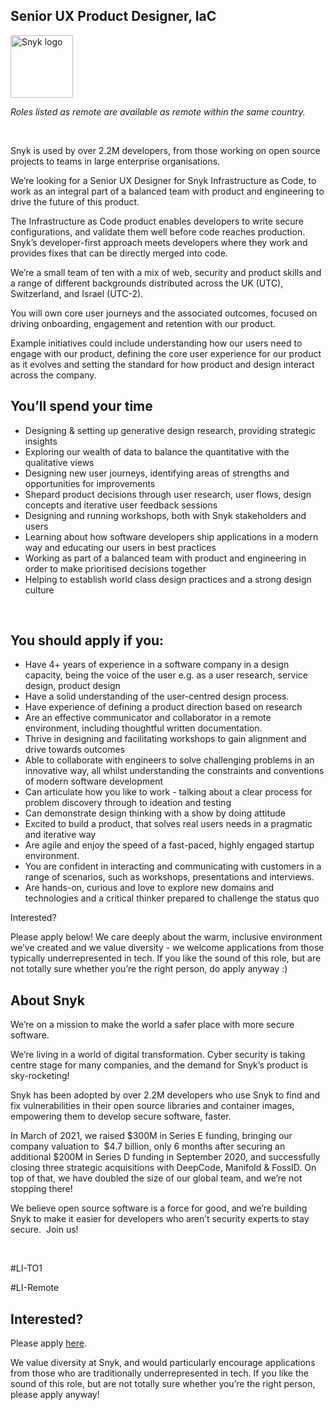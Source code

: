 Senior UX Product Designer, IaC
---

<img src="https://res.cloudinary.com/snyk/image/upload/v1537345894/press-kit/brand/logo-black.png" width="100" alt="Snyk logo" />

<p><em><span style="font-weight: 400;">Roles listed as remote are available as remote within the same country.</span></em></p>
<p>&nbsp;</p>
<p><span style="font-weight: 400;">Snyk is used by over 2.2M developers, from those working on open source projects to teams in large enterprise organisations.&nbsp;</span></p>
<p><span style="font-weight: 400;">We’re looking for a Senior UX Designer for Snyk Infrastructure as Code, to work as an integral part of a balanced team with product and engineering to drive the future of this product.&nbsp;</span></p>
<p><span style="font-weight: 400;">The Infrastructure as Code product enables developers to write secure configurations, and validate them well before code reaches production. Snyk’s developer-first approach meets developers where they work and provides fixes that can be directly merged into code.&nbsp;</span></p>
<p><span style="font-weight: 400;">We’re a small team of ten with a mix of web, security and product skills and a range of different backgrounds distributed across the UK (UTC), Switzerland, and Israel (UTC-2).</span></p>
<p><span style="font-weight: 400;">You will own core user journeys and the associated outcomes, focused on driving onboarding, engagement and retention with our product.&nbsp;</span></p>
<p><span style="font-weight: 400;">Example initiatives could include understanding how our users need to engage with our product, defining the core user experience for our product as it evolves and setting the standard for how product and design interact across the company.&nbsp;</span></p>
<h2><strong>You’ll spend your time</strong></h2>
<ul>
<li style="font-weight: 400;"><span style="font-weight: 400;">Designing &amp; setting up generative design research, providing strategic insights</span></li>
<li style="font-weight: 400;"><span style="font-weight: 400;">Exploring our wealth of data to balance the quantitative with the qualitative views</span></li>
<li style="font-weight: 400;"><span style="font-weight: 400;">Designing new user journeys, identifying areas of strengths and opportunities for improvements</span></li>
<li style="font-weight: 400;"><span style="font-weight: 400;">Shepard product decisions through user research, user flows, design concepts and iterative user feedback sessions</span></li>
<li style="font-weight: 400;"><span style="font-weight: 400;">Designing and running workshops, both with Snyk stakeholders and users</span></li>
<li style="font-weight: 400;"><span style="font-weight: 400;">Learning about how software developers ship applications in a modern way and educating our users in best practices</span></li>
<li style="font-weight: 400;"><span style="font-weight: 400;">Working as part of a balanced team with product and engineering in order to make prioritised decisions together</span></li>
<li style="font-weight: 400;"><span style="font-weight: 400;">Helping to establish world class design practices and a strong design culture</span></li>
</ul>
<p>&nbsp;</p>
<h2><strong>You should apply if you:</strong></h2>
<ul>
<li style="font-weight: 400;"><span style="font-weight: 400;">Have 4+ years of experience in a software company in a design capacity, being the voice of the user e.g. as a user research, service design, product design</span></li>
<li style="font-weight: 400;"><span style="font-weight: 400;">Have a solid understanding of the user-centred design process.</span></li>
<li style="font-weight: 400;"><span style="font-weight: 400;">Have experience of defining a product direction based on research</span></li>
<li style="font-weight: 400;"><span style="font-weight: 400;">Are an effective communicator and collaborator in a remote environment, including thoughtful written documentation.</span></li>
<li style="font-weight: 400;"><span style="font-weight: 400;">Thrive in designing and facilitating workshops to gain alignment and drive towards outcomes</span></li>
<li style="font-weight: 400;"><span style="font-weight: 400;">Able to collaborate with engineers to solve challenging problems in an innovative way, all whilst understanding the constraints and conventions of modern software development</span></li>
<li style="font-weight: 400;"><span style="font-weight: 400;">Can articulate how you like to work - talking about a clear process for problem discovery through to ideation and testing</span></li>
<li style="font-weight: 400;"><span style="font-weight: 400;">Can demonstrate design thinking with a show by doing attitude</span></li>
<li style="font-weight: 400;"><span style="font-weight: 400;">Excited to build a product, that solves real users needs in a pragmatic and iterative way</span></li>
<li style="font-weight: 400;"><span style="font-weight: 400;">Are agile and enjoy the speed of a fast-paced, highly engaged startup environment.</span></li>
<li style="font-weight: 400;"><span style="font-weight: 400;">You are confident in interacting and communicating with customers in a range of scenarios, such as workshops, presentations and interviews.</span></li>
<li style="font-weight: 400;"><span style="font-weight: 400;">Are hands-on, curious and love to explore new domains and technologies and a critical thinker prepared to challenge the status quo</span></li>
</ul>
<p><span style="font-weight: 400;">Interested?</span></p>
<p><span style="font-weight: 400;">Please apply below! We care deeply about the warm, inclusive environment we’ve created and we value diversity - we welcome applications from those typically underrepresented in tech. If you like the sound of this role, but are not totally sure whether you’re the right person, do apply anyway :)</span></p>
<h2><strong>About Snyk</strong></h2>
<p><span style="font-weight: 400;">We’re on a mission to make the world a safer place with more secure software.</span></p>
<p><span style="font-weight: 400;">We’re living in a world of digital transformation. Cyber security is taking centre stage for many companies, and the demand for Snyk’s product is sky-rocketing!&nbsp;&nbsp;</span></p>
<p><span style="font-weight: 400;">Snyk has been adopted by over 2.2M developers who use Snyk to find and fix vulnerabilities in their open source libraries and container images, empowering them to develop secure software, faster.</span></p>
<p><span style="font-weight: 400;">In March of 2021, we raised $300M in Series E funding, bringing our company valuation to&nbsp; $4.7 billion, only 6 months after securing an additional $200M in Series D funding in September 2020, and successfully closing three strategic acquisitions with DeepCode, Manifold &amp; FossID. On top of that, we have doubled the size of our global team, and we’re not stopping there!&nbsp;&nbsp;</span></p>
<p><span style="font-weight: 400;">We believe open source software is a force for good, and we’re building Snyk to make it easier for developers who aren’t security experts to stay secure.&nbsp; Join us!</span></p>
<p>&nbsp;</p>
<p><span style="font-weight: 400;">#LI-TO1</span></p>
<p><span style="font-weight: 400;">#LI-Remote</span></p>

Interested?
---

Please apply [here](https://boards.greenhouse.io/snyk/jobs/5369698002#app).

We value diversity at Snyk, and would particularly encourage applications from those who are traditionally underrepresented in tech.
If you like the sound of this role, but are not totally sure whether you’re the right person, please apply anyway!
